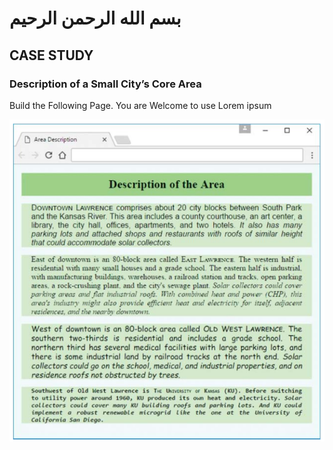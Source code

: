 # بسم الله الرحمن الرحيم

## CASE STUDY

### Description of a Small City’s Core Area

Build the Following Page. You are Welcome to use Lorem ipsum

![](imgs/001.png)


